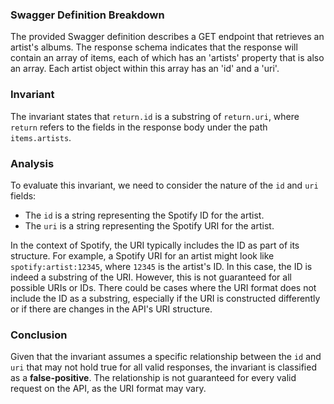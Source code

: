 ### Swagger Definition Breakdown
The provided Swagger definition describes a GET endpoint that retrieves an artist's albums. The response schema indicates that the response will contain an array of items, each of which has an 'artists' property that is also an array. Each artist object within this array has an 'id' and a 'uri'. 

### Invariant
The invariant states that `return.id` is a substring of `return.uri`, where `return` refers to the fields in the response body under the path `items.artists`. 

### Analysis
To evaluate this invariant, we need to consider the nature of the `id` and `uri` fields:
- The `id` is a string representing the Spotify ID for the artist.
- The `uri` is a string representing the Spotify URI for the artist.

In the context of Spotify, the URI typically includes the ID as part of its structure. For example, a Spotify URI for an artist might look like `spotify:artist:12345`, where `12345` is the artist's ID. In this case, the ID is indeed a substring of the URI. However, this is not guaranteed for all possible URIs or IDs. There could be cases where the URI format does not include the ID as a substring, especially if the URI is constructed differently or if there are changes in the API's URI structure.

### Conclusion
Given that the invariant assumes a specific relationship between the `id` and `uri` that may not hold true for all valid responses, the invariant is classified as a **false-positive**. The relationship is not guaranteed for every valid request on the API, as the URI format may vary.
